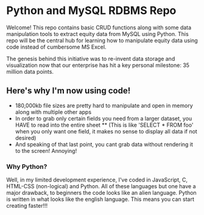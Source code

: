 # Python and MySQL RDBMS Repo

Welcome! This repo contains basic CRUD functions along with some data manipulation tools to extract equity data from MySQL
using Python. This repo will be the central hub for learning how to manipulate equity data using code instead of cumbersome
MS Excel. 

The genesis behind this initiative was to re-invent data storage and visualization now that our enterprise has hit a key
personal milestone: 35 million data points. 

## Here's why I'm now using code!

* 180,000kb file sizes are pretty hard to manipulate and open in memory along with multiple other apps
* In order to grab only certain fields you need from a larger dataset, you HAVE to read into the entire sheet
** (This is like 'SELECT * FROM foo' when you only want one field, it makes no sense to display all data if not desired)
* And speaking of that last point, you cant grab data without rendering it to the screen! Annoying!

### Why Python?

Well, in my limited development experience, I've coded in JavaScript, C, HTML-CSS (non-logical) and Python.
All of these languages but one have a major drawback, to beginners the code looks like an alien language. Python
is written in what looks like the english language. This means you can start creating faster!!!